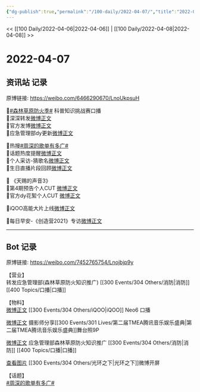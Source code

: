 ```yaml
---
{"dg-publish":true,"permalink":"/100-daily/2022-04-07/","title":"2022-04-07"}
---
```



<< [[100 Daily/2022-04-06\|2022-04-06]] | [[100 Daily/2022-04-08\|2022-04-08]] >>

# 2022-04-07

## 资讯站 记录

原博链接: https://weibo.com/6466290670/LnoUkpsuH

🌟[#森林草原防火季#](https://s.weibo.com/weibo?q=%23%E6%A3%AE%E6%9E%97%E8%8D%89%E5%8E%9F%E9%98%B2%E7%81%AB%E5%AD%A3%23) 科普知识挑战赛口播  
🌱深深转发[微博正文](https://m.weibo.cn/6466290670/4755699529417682)  
🌱官方发博[微博正文](https://m.weibo.cn/5342220662/4755693716375868)  
🌱应急管理部dy更新[微博正文](https://m.weibo.cn/6466290670/4755693938412634)

🌟热搜[#周深的歌单有多广#](https://s.weibo.com/weibo?q=%23%E5%91%A8%E6%B7%B1%E7%9A%84%E6%AD%8C%E5%8D%95%E6%9C%89%E5%A4%9A%E5%B9%BF%23)  
🌱话题热度提醒[微博正文](https://m.weibo.cn/6466290670/4755582256679723)  
🌱个人采访-猜歌名[微博正文](https://m.weibo.cn/6466290670/4755557506352634)  
🌱生日直播片段回顾[微博正文](https://m.weibo.cn/6466290670/4755578482330763)

🌟 《天赐的声音3》  
🌱第4期预告个人CUT [微博正文](https://m.weibo.cn/6466290670/4755770607141780)  
🌱官方dy花絮个人CUT [微博正文](https://m.weibo.cn/6466290670/4755559083673327)

🌟iQOO高能大片上线[微博正文](https://m.weibo.cn/6466290670/4755667640386692)

🌟每日早安-《创造营2021》专访[微博正文](https://m.weibo.cn/6466290670/4755537084551027)

---
## Bot 记录

原博链接: https://weibo.com/7452765754/Lnojbjp9y

【营业】  
[](https://m.weibo.cn/1736988591/4755698476389857) 转发应急管理部(森林草原防火知识推广) [[300 Events/304 Others/消防\|消防]] [[400 Topics/口播\|口播]]

【物料】  
[微博正文](https://m.weibo.cn/6960161079/4755660094573951) [[300 Events/304 Others/iQOO\|iQOO]] Neo6 口播

[微博正文](https://m.weibo.cn/3796099843/4755632101789285) 摄影师分享[[300 Events/301 Lives/第二届TMEA腾讯音乐娱乐盛典\|第二届TMEA腾讯音乐娱乐盛典]]舞台照9P

[微博正文](https://m.weibo.cn/5342220662/4755693716375868) 应急管理部森林草原防火知识推广 [[300 Events/304 Others/消防\|消防]] [[400 Topics/口播\|口播]]

[查看图片](https://wx4.sinaimg.cn/large/0088n2Pggy1h11j4r9y4sj30hr13htbs.jpg) [[300 Events/304 Others/光环之下\|光环之下]]微博开屏

【话题】  
[#周深的歌单有多广#](https://s.weibo.com/weibo?q=%23%E5%91%A8%E6%B7%B1%E7%9A%84%E6%AD%8C%E5%8D%95%E6%9C%89%E5%A4%9A%E5%B9%BF%23)
